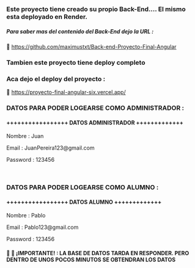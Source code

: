 <h3>Este proyecto tiene creado su propio Back-End.... El mismo esta deployado en Render.</h3>  

  <h5>Para saber mas del contenido del Back-End dejo la URL : </h5>

📌 https://github.com/maximustxt/Back-end-Proyecto-Final-Angular

<h3>Tambien este proyecto tiene deploy completo</h3>


<h3>Aca dejo el deploy del proyecto :</h3>

📌 https://proyecto-final-angular-six.vercel.app/




<h3>DATOS PARA PODER LOGEARSE COMO ADMINISTRADOR : </h3>

<h4>+++++++++++++++++ DATOS ADMINISTRADOR +++++++++++++</h4>
<p>Nombre : Juan</p>
<p>Email : JuanPereira123@gmail.com</p>
<p>Password : 123456</p>

<br/>

<h3>DATOS PARA PODER LOGEARSE COMO ALUMNO : </h3>

<h4>+++++++++++++++++ DATOS ALUMNO +++++++++++++</h4>
<p>Nombre : Pablo</p>
<p>Email : Pablo123@gmail.com</p>
<p>Password : 123456</p>



<h4>📢 📢 ¡IMPORTANTE! : LA BASE DE DATOS TARDA EN RESPONDER. PERO DENTRO DE UNOS POCOS MINUTOS SE OBTENDRAN LOS DATOS</h4> 

